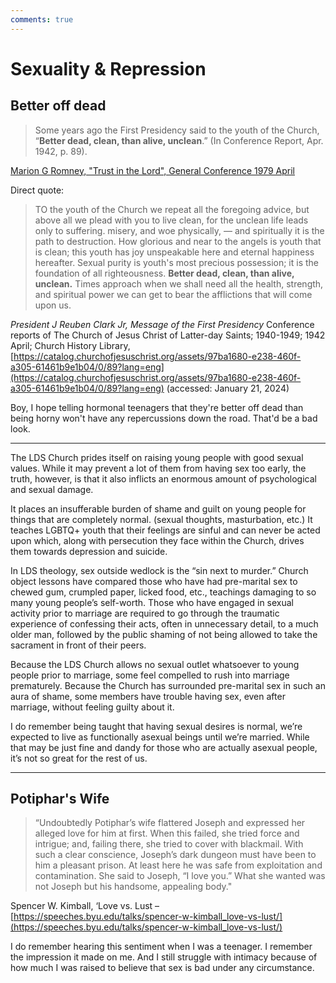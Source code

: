 ```yaml
---
comments: true
---
```


# Sexuality & Repression

## Better off dead

>Some years ago the First Presidency said to the youth of the Church, “**Better dead, clean, than alive, unclean**.” (In Conference Report, Apr. 1942, p. 89).

[Marion G Romney, "Trust in the Lord", General Conference 1979 April](https://www.churchofjesuschrist.org/study/general-conference/1979/04/trust-in-the-lord?lang=eng&id=p31#p31)

Direct quote:
>TO the youth of the Church we repeat all the foregoing advice, but above all we plead with you to live clean, for the unclean life leads only to suffering. misery, and woe physically, — and spiritually it is the path to destruction. How glorious and near to the angels is youth that is clean; this youth has joy unspeakable here and eternal happiness hereafter. Sexual purity is youth's most precious possession; it is the foundation of all righteousness. **Better dead, clean, than alive, unclean.** Times approach when we shall need all the health, strength, and spiritual power we can get to bear the afflictions that will come upon us.

*President J Reuben Clark Jr, Message of the First Presidency*
Conference reports of The Church of Jesus Christ of Latter-day Saints; 1940-1949; 1942 April; Church History Library, [https://catalog.churchofjesuschrist.org/assets/97ba1680-e238-460f-a305-61461b9e1b04/0/89?lang=eng](https://catalog.churchofjesuschrist.org/assets/97ba1680-e238-460f-a305-61461b9e1b04/0/89?lang=eng) (accessed: January 21, 2024)

Boy, I hope telling hormonal teenagers that they're better off dead than being horny won't have any repercussions down the road. That'd be a bad look.

---

The LDS Church prides itself on raising young people with good sexual values. While it may prevent a lot of them from having sex too early, the truth, however, is that it also inflicts an enormous amount of psychological and sexual damage.

It places an insufferable burden of shame and guilt on young people for things that are completely normal. (sexual thoughts, masturbation, etc.) It teaches LGBTQ+ youth that their feelings are sinful and can never be acted upon which, along with persecution they face within the Church, drives them towards depression and suicide.

In LDS theology, sex outside wedlock is the “sin next to murder.” Church object lessons have compared those who have had pre-marital sex to chewed gum, crumpled paper, licked food, etc., teachings damaging to so many young people’s self-worth. Those who have engaged in sexual activity prior to marriage are required to go through the traumatic experience of confessing their acts, often in unnecessary detail, to a much older man, followed by the public shaming of not being allowed to take the sacrament in front of their peers.

Because the LDS Church allows no sexual outlet whatsoever to young people prior to marriage, some feel compelled to rush into marriage prematurely. Because the Church has surrounded pre-marital sex in such an aura of shame, some members have trouble having sex, even after marriage, without feeling guilty about it.

I do remember being taught that having sexual desires is normal, we’re expected to live as functionally asexual beings until we’re married. While that may be just fine and dandy for those who are actually asexual people, it’s not so great for the rest of us.

---

## Potiphar's Wife

> “Undoubtedly Potiphar’s wife flattered Joseph and expressed her alleged love for him at first. When this failed, she tried force and intrigue; and, failing there, she tried to cover with blackmail. With such a clear conscience, Joseph’s dark dungeon must have been to him a pleasant prison. At least here he was safe from exploitation and contamination. She said to Joseph, “I love you.” What she wanted was not Joseph but his handsome, appealing body."

Spencer W. Kimball, ‘Love vs. Lust – [https://speeches.byu.edu/talks/spencer-w-kimball_love-vs-lust/](https://speeches.byu.edu/talks/spencer-w-kimball_love-vs-lust/)

I do remember hearing this sentiment when I was a teenager. I remember the impression it made on me. And I still struggle with intimacy because of how much I was raised to believe that sex is bad under any circumstance.

